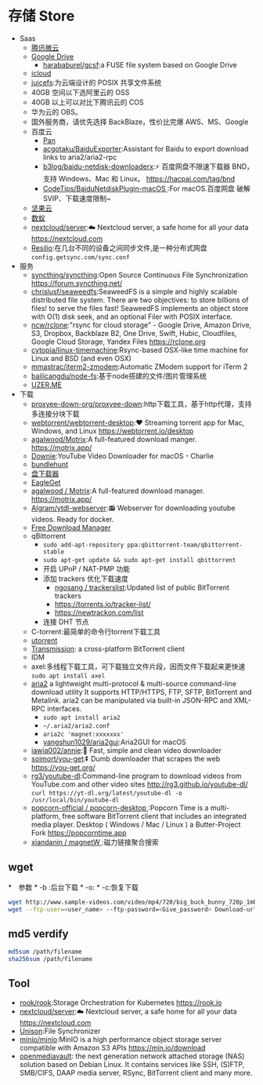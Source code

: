 # 存储 Store

* Saas
    +   [腾讯微云](https://www.weiyun.com/)
    +   [Google Drive](https://drive.google.com/drive/)
        +   [harababurel/gcsf](https://github.com/harababurel/gcsf):a FUSE file system based on Google Drive
    +   [icloud](https://www.icloud.com/)
    +   [juicefs](https://juicefs.io/):为云端设计的 POSIX 共享文件系统
    +   40GB 空间以下选阿里云的 OSS
    +   40GB 以上可以对比下腾讯云的 COS
    +   华为云的 OBS。
    +   国外服务商，请优先选择 BackBlaze，性价比完爆 AWS、MS、Google
    + 百度云
        * [Pan](https://pandownload.com)
        * [acgotaku/BaiduExporter](https://github.com/acgotaku/BaiduExporter):Assistant for Baidu to export download links to aria2/aria2-rpc
        * [b3log/baidu-netdisk-downloaderx](https://github.com/b3log/baidu-netdisk-downloaderx):⚡️ 百度网盘不限速下载器 BND，支持 Windows、Mac 和 Linux。 https://hacpai.com/tag/bnd
        * [CodeTips/BaiduNetdiskPlugin-macOS ](https://github.com/CodeTips/BaiduNetdiskPlugin-macOS):For macOS.百度网盘 破解SVIP、下载速度限制~
    + [坚果云](https://www.jianguoyun.com/)
    + [数蚁](https://teamyi.com)
    + [nextcloud/server](https://github.com/nextcloud/server):☁️ Nextcloud server, a safe home for all your data https://nextcloud.com
    - [Resilio](https://www.resilio.com/):在几台不同的设备之间同步文件,是一种分布式网盘  `config.getsync.com/sync.conf `
* 服务
    - [syncthing/syncthing](https://github.com/syncthing/syncthing):Open Source Continuous File Synchronization https://forum.syncthing.net/
    - [chrislusf/seaweedfs](https://github.com/chrislusf/seaweedfs):SeaweedFS is a simple and highly scalable distributed file system. There are two objectives: to store billions of files! to serve the files fast! SeaweedFS implements an object store with O(1) disk seek, and an optional Filer with POSIX interface.
    - [ncw/rclone](https://github.com/ncw/rclone):"rsync for cloud storage" - Google Drive, Amazon Drive, S3, Dropbox, Backblaze B2, One Drive, Swift, Hubic, Cloudfiles, Google Cloud Storage, Yandex Files https://rclone.org
    - [cytopia/linux-timemachine](https://github.com/cytopia/linux-timemachine):Rsync-based OSX-like time machine for Linux and BSD (and even OSX)
    - [mmastrac/iterm2-zmodem](https://github.com/mmastrac/iterm2-zmodem):Automatic ZModem support for iTerm 2
    - [bailicangdu/node-fs](https://github.com/bailicangdu/node-fs):基于node搭建的文件/图片管理系统
    - [UZER.ME](https://uzer.me/)
* 下载
    - [proxyee-down-org/proxyee-down](https://github.com/proxyee-down-org/proxyee-down):http下载工具，基于http代理，支持多连接分块下载
    - [webtorrent/webtorrent-desktop](https://github.com/webtorrent/webtorrent-desktop):❤️ Streaming torrent app for Mac, Windows, and Linux https://webtorrent.io/desktop
    - [agalwood/Motrix](https://github.com/agalwood/Motrix):A full-featured download manger. https://motrix.app/
    - [Downie](https://software.charliemonroe.net/downie/):YouTube Video Downloader for macOS - Charlie
    - [bundlehunt](https://bundlehunt.com/)
    - [盘下载器](https://www.baiduwp.com/)
    - [EagleGet](http://www.eagleget.com/cn/)
    - [agalwood / Motrix](https://github.com/agalwood/Motrix):A full-featured download manager. https://motrix.app/
    - [Algram/ytdl-webserver](https://github.com/Algram/ytdl-webserver):📻 Webserver for downloading youtube videos. Ready for docker.
    - [Free Download Manager](https://www.freedownloadmanager.org/)
    - qBittorrent
        + `sudo add-apt-repository ppa:qbittorrent-team/qbittorrent-stable`
        + `sudo apt-get update && sudo apt-get install qbittorrent`
        + 开启 UPnP / NAT-PMP 功能
        + 添加 trackers 优化下载速度
            - [ngosang / trackerslist](https://github.com/ngosang/trackerslist):Updated list of public BitTorrent trackers
            - https://torrents.io/tracker-list/
            - https://newtrackon.com/list
        * 连接 DHT 节点
    + C-torrent:最简单的命令行torrent下载工具
    + [utorrent](https://www.utorrent.com/intl/zh_cn/)
    + [Transmission](https://transmissionbt.com/):  a cross-platform BitTorrent client
    + IDM
    * axel:多线程下载工具，可下载独立文件片段，因而文件下载起来更快速 `sudo apt install axel`
    - [aria2](https://aria2.github.io/) a lightweight multi-protocol & multi-source command-line download utility It supports HTTP/HTTPS, FTP, SFTP, BitTorrent and Metalink. aria2 can be manipulated via built-in JSON-RPC and XML-RPC interfaces.
      +  `sudo apt install aria2`
        - `~/.aria2/aria2.conf`
        - `aria2c 'magnet:xxxxxxx'`
        + [yangshun1029/aria2gui](https://github.com/yangshun1029/aria2gui):Aria2GUI for macOS
    - [iawia002/annie](https://github.com/iawia002/annie):👾 Fast, simple and clean video downloader
    - [soimort/you-get](https://github.com/soimort/you-get):⏬ Dumb downloader that scrapes the web https://you-get.org/
    - [rg3/youtube-dl](https://github.com/rg3/youtube-dl):Command-line program to download videos from YouTube.com and other video sites http://rg3.github.io/youtube-dl/ `curl https://yt-dl.org/latest/youtube-dl -o /usr/local/bin/youtube-dl `
    - [ popcorn-official / popcorn-desktop ](https://github.com/popcorn-official/popcorn-desktop):Popcorn Time is a multi-platform, free software BitTorrent client that includes an integrated media player. Desktop ( Windows / Mac / Linux ) a Butter-Project Fork https://popcorntime.app
    - [ xiandanin / magnetW ](https://github.com/xiandanin/magnetW):磁力链接聚合搜索

## wget

*　参数
    * -b :后台下载
    * -o:
    * -c:恢复下载

```sh
wget http://www.sample-videos.com/video/mp4/720/big_buck_bunny_720p_1mb.mp4
wget --ftp-user=<user_name> --ftp-password=<Give_password> Download-url-address
```

## md5 verdify

```sh
md5sum /path/filename
sha256sum /path/filename
```

## Tool

* [rook/rook](https://github.com/rook/rook):Storage Orchestration for Kubernetes https://rook.io
* [nextcloud/server](https://github.com/nextcloud/server):☁️ Nextcloud server, a safe home for all your data https://nextcloud.com
* [Unison](https://www.cis.upenn.edu/~bcpierce/unison/):File Synchronizer
* [minio/minio](https://github.com/minio/minio):MinIO is a high performance object storage server compatible with Amazon S3 APIs https://min.io/download
* [openmediavault](https://www.openmediavault.org/): the next generation network attached storage (NAS) solution based on Debian Linux. It contains services like SSH, (S)FTP, SMB/CIFS, DAAP media server, RSync, BitTorrent client and many more.
